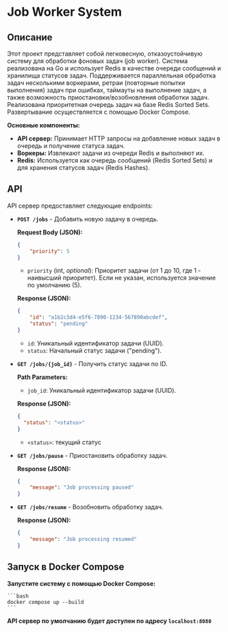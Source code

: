 # Job Worker System

## Описание

Этот проект представляет собой легковесную, отказоустойчивую систему для обработки фоновых задач (job worker).  Система реализована на Go и использует Redis в качестве очереди сообщений и хранилища статусов задач.  Поддерживается параллельная обработка задач несколькими воркерами, ретраи (повторные попытки выполнения) задач при ошибках, таймауты на выполнение задач, а также возможность приостановки/возобновления обработки задач.  Реализована приоритетная очередь задач на базе Redis Sorted Sets.  Развертывание осуществляется с помощью Docker Compose.

**Основные компоненты:**

*   **API сервер:**  Принимает HTTP запросы на добавление новых задач в очередь и получение статуса задач.
*   **Воркеры:**  Извлекают задачи из очереди Redis и выполняют их.
*   **Redis:**  Используется как очередь сообщений (Redis Sorted Sets) и для хранения статусов задач (Redis Hashes).

## API

API сервер предоставляет следующие endpoints:

*   **`POST /jobs`** - Добавить новую задачу в очередь.

    **Request Body (JSON):**

    ```json
    {
        "priority": 5
    }
    ```
    *   `priority` (int, *optional*): Приоритет задачи (от 1 до 10, где 1 - наивысший приоритет). Если не указан, используется значение по умолчанию (5).

    **Response (JSON):**

    ```json
    {
        "id": "a1b2c3d4-e5f6-7890-1234-567890abcdef",
        "status": "pending"
    }
    ```

    *   `id`:  Уникальный идентификатор задачи (UUID).
    *   `status`:  Начальный статус задачи ("pending").


*   **`GET /jobs/{job_id}`** - Получить статус задачи по ID.

    **Path Parameters:**

    *   `job_id`: Уникальный идентификатор задачи (UUID).

    **Response (JSON):**

    ```json
    {
      "status": "<status>"
    }
    ```

    *  `<status>`: текущий статус


*   **`GET /jobs/pause`** - Приостановить обработку задач.

    **Response (JSON):**

    ```json
    {
        "message": "Job processing paused"
    }
    ```

*   **`GET /jobs/resume`** - Возобновить обработку задач.


    **Response (JSON):**

    ```json
    {
        "message": "Job processing resumed"
    }
    ```


## Запуск в Docker Compose

**Запустите систему с помощью Docker Compose:**

    ```bash
    docker compose up --build
    ```

**API сервер по умолчанию будет доступен по адресу `localhost:8080`**
